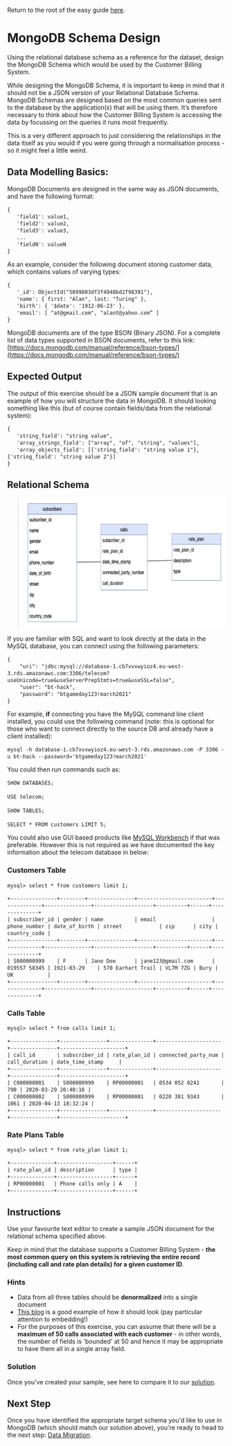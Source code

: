 Return to the root of the easy guide [here](..).

# MongoDB Schema Design

Using the relational database schema as a reference for the dataset, design the MongoDB Schema which would be used by the Customer Billing System. 

While designing the MongoDB Schema, it is important to keep in mind that it should not be a JSON version of your Relational Database Schema. MongoDB Schemas are designed based on the most common queries sent to the database by the application(s) that will be using them. It’s therefore necessary to think about how the Customer Billing System is accessing the data by focussing on the queries it runs most frequently. 

This is a very different approach to just considering the relationships in the data itself as you would if you were going through a normalisation process - so it might feel a little weird.  


## Data Modelling Basics: 

MongoDB Documents are designed in the same way as JSON documents, and have the following format: 

```
{
   'field1': value1,
   'field2': value2,
   'field3': value3,
   ...
   'fieldN': valueN
}
```

As an example, consider the following document storing customer data, which contains values of varying types: 

```
{
   '_id': ObjectId("5099803df3f4948bd2f98391"),
   'name': { first: "Alan", last: "Turing" },
   'birth': { '$date': '1912-06-23' },
   'email': [ "at@gmail.com", "alant@yahoo.com” ]
}
```

MongoDB documents are of the type BSON (Binary JSON). For a complete list of data types supported in BSON documents, refer to this link: [https://docs.mongodb.com/manual/reference/bson-types/](https://docs.mongodb.com/manual/reference/bson-types/) 

## Expected Output
The output of this exercise should be a JSON sample document that is an example of how you will structure the data in MongoDB. It should looking something like this (but of course contain fields/data from the relational system):

```
{
   'string_field': "string value",
   'array_strings_field': ["array", "of", "string", "values"],
   'array_objects_field': [{'string_field': "string value 1"}, {'string_field': "string value 2"}]
}
```

## Relational Schema

> <img src="./images/data-modelling-1.png" height="300">

If you are familiar with SQL and want to look directly at the data in the MySQL database, you can connect using the following parameters:
```
{
    "uri": "jdbc:mysql://database-1.cb7xvxwyioz4.eu-west-3.rds.amazonaws.com:3306/telecom?useUnicode=true&useServerPrepStmts=true&useSSL=false",
    "user": "bt-hack",
    "password": "btgameday123!march2021"
}
```

For example, **if** connecting you have the MySQL command line client installed, you could use the following command (note: this is optional for those who want to connect directly to the source DB and already have a client installed):
```
mysql -h database-1.cb7xvxwyioz4.eu-west-3.rds.amazonaws.com -P 3306 -u bt-hack --password='btgameday123!march2021'
```

You could then run commands such as:
```
SHOW DATABASES;

USE telecom;

SHOW TABLES;

SELECT * FROM customers LIMIT 5;
```

You could also use GUI based products like [MySQL Workbench](https://dev.mysql.com/doc/workbench/en/) if that was preferable. However this is not required as we have documented the key information about the telecom database in below:

### Customers Table

```
mysql> select * from customers limit 1;
```

```
+---------------+--------+---------------+------------------------+--------------+---------------+-------------------+----------+------+--------------+
| subscriber_id | gender | name          | email                  | phone_number | date_of_birth | street            | zip      | city | country_code |
+---------------+--------+---------------+------------------------+--------------+---------------+-------------------+----------+------+--------------+
| S000000999    | F      | Jane Doe      | jane123@gmail.com      | 019557 58345 | 1921-03-29    | 570 Earhart Trail | VL7M 7ZG | Bury | UK           |
+---------------+--------+---------------+------------------------+--------------+---------------+-------------------+----------+------+--------------+
```

### Calls Table

```
mysql> select * from calls limit 1;
```

```
+---------------+---------------+--------------+---------------------+---------------+---------------------+
| call_id       | subscriber_id | rate_plan_id | connected_party_num | call_duration | date_time_stamp     |
+---------------+---------------+--------------+---------------------+---------------+---------------------+
| C000000001    | S000000999    | RP00000001   | 0534 052 0241       |           790 | 2020-03-29 20:40:16 |
| C000000002    | S000000999    | RP00000001   | 0220 381 9343       |          1061 | 2020-04-13 18:32:24 |
+---------------+---------------+--------------+---------------------+---------------+---------------------+
```

### Rate Plans Table

```
mysql> select * from rate_plan limit 1;
```

```
+--------------+------------------+------+
| rate_plan_id | description      | type |
+--------------+------------------+------+
| RP00000001   | Phone calls only | A    |
+--------------+------------------+------+
```

## Instructions
Use your favourite text editor to create a sample JSON document for the relational schema specified above. 

Keep in mind that the database supports a Customer Billing System - **the most common query on this system is retrieving the entire record (including call and rate plan details) for a given customer ID**.

### Hints

* Data from all three tables should be **denormalized** into a single document
* [This blog](https://developer.mongodb.com/article/mongodb-schema-design-best-practices/) is a good example of how it should look (pay particular attention to embedding!)
* For the purposes of this exercise, you can assume that there will be a **maximum of 50 calls associated with each customer** - in other words, the number of fields is 'bounded' at 50 and hence it may be appropriate to have them all in a single array field.

### Solution

Once you’ve created your sample, see here to compare it to our [solution](https://github.com/mcinteerj/rdbms-mdb-migration-workshop/blob/main/guides/solutions/DataModelling/DataModellingSolution.md). 

## Next Step

Once you have identified the appropriate target schema you'd like to use in MongoDB (which should match our solution above), you're ready to head to the next step: [Data Migration](../data-migration/).
